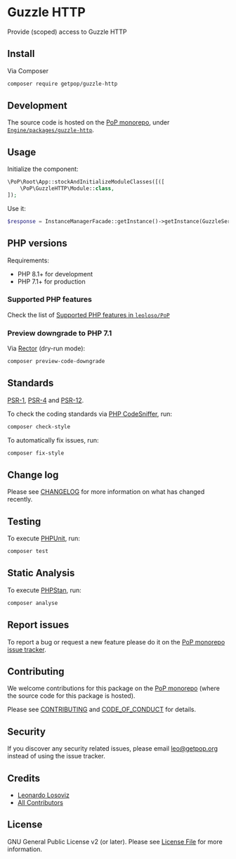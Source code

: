 # Guzzle HTTP

<!--
[![Build Status][ico-travis]][link-travis]
[![Quality Score][ico-code-quality]][link-code-quality]
[![Software License][ico-license]](LICENSE.md)
[![Latest Version on Packagist][ico-version]][link-packagist]
[![Coverage Status][ico-scrutinizer]][link-scrutinizer]
[![Total Downloads][ico-downloads]][link-downloads]
-->

Provide (scoped) access to Guzzle HTTP

## Install

Via Composer

``` bash
composer require getpop/guzzle-http
```

## Development

The source code is hosted on the [PoP monorepo](https://github.com/leoloso/PoP), under [`Engine/packages/guzzle-http`](https://github.com/leoloso/PoP/tree/master/layers/Engine/packages/guzzle-http).

## Usage

Initialize the component:

``` php
\PoP\Root\App::stockAndInitializeModuleClasses([([
    \PoP\GuzzleHTTP\Module::class,
]);
```

Use it:

```php
$response = InstanceManagerFacade::getInstance()->getInstance(GuzzleServiceInterface::class)->sendHTTPRequest(new RequestInput('GET', $url));
```

## PHP versions

Requirements:

- PHP 8.1+ for development
- PHP 7.1+ for production

### Supported PHP features

Check the list of [Supported PHP features in `leoloso/PoP`](https://github.com/leoloso/PoP/blob/master/docs/supported-php-features.md)

### Preview downgrade to PHP 7.1

Via [Rector](https://github.com/rectorphp/rector) (dry-run mode):

```bash
composer preview-code-downgrade
```

## Standards

[PSR-1](https://www.php-fig.org/psr/psr-1), [PSR-4](https://www.php-fig.org/psr/psr-4) and [PSR-12](https://www.php-fig.org/psr/psr-12).

To check the coding standards via [PHP CodeSniffer](https://github.com/squizlabs/PHP_CodeSniffer), run:

``` bash
composer check-style
```

To automatically fix issues, run:

``` bash
composer fix-style
```

## Change log

Please see [CHANGELOG](CHANGELOG.md) for more information on what has changed recently.

## Testing

To execute [PHPUnit](https://phpunit.de/), run:

``` bash
composer test
```

## Static Analysis

To execute [PHPStan](https://github.com/phpstan/phpstan), run:

``` bash
composer analyse
```

## Report issues

To report a bug or request a new feature please do it on the [PoP monorepo issue tracker](https://github.com/leoloso/PoP/issues).

## Contributing

We welcome contributions for this package on the [PoP monorepo](https://github.com/leoloso/PoP) (where the source code for this package is hosted).

Please see [CONTRIBUTING](CONTRIBUTING.md) and [CODE_OF_CONDUCT](CODE_OF_CONDUCT.md) for details.

## Security

If you discover any security related issues, please email leo@getpop.org instead of using the issue tracker.

## Credits

- [Leonardo Losoviz][link-author]
- [All Contributors][link-contributors]

## License

GNU General Public License v2 (or later). Please see [License File](LICENSE.md) for more information.

[ico-version]: https://img.shields.io/packagist/v/getpop/guzzle-http.svg?style=flat-square
[ico-license]: https://img.shields.io/badge/license-GPLv2-brightgreen.svg?style=flat-square
[ico-travis]: https://img.shields.io/travis/getpop/guzzle-http/master.svg?style=flat-square
[ico-scrutinizer]: https://img.shields.io/scrutinizer/coverage/g/getpop/guzzle-http.svg?style=flat-square
[ico-code-quality]: https://img.shields.io/scrutinizer/g/getpop/guzzle-http.svg?style=flat-square
[ico-downloads]: https://img.shields.io/packagist/dt/getpop/guzzle-http.svg?style=flat-square

[link-packagist]: https://packagist.org/packages/getpop/guzzle-http
[link-travis]: https://travis-ci.org/getpop/guzzle-http
[link-scrutinizer]: https://scrutinizer-ci.com/g/getpop/guzzle-http/code-structure
[link-code-quality]: https://scrutinizer-ci.com/g/getpop/guzzle-http
[link-downloads]: https://packagist.org/packages/getpop/guzzle-http
[link-author]: https://github.com/leoloso
[link-contributors]: ../../../../../../contributors
